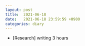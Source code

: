 ```yaml
---
layout: post
title:  2021-06-18
date:   2021-06-18 23:59:59 +0900
categories: diary
---
```


- [Research] writing 3 hours
